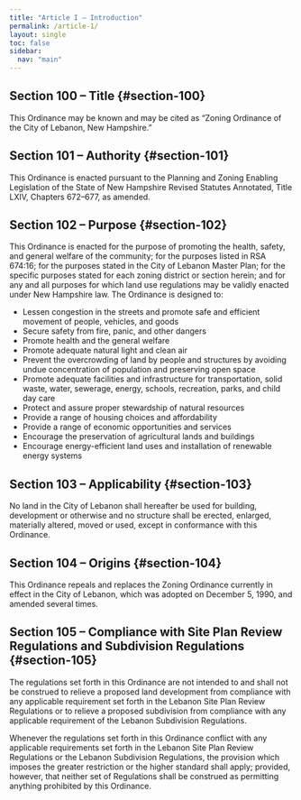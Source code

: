 ```yaml
---
title: "Article I – Introduction"
permalink: /article-1/
layout: single
toc: false
sidebar:
  nav: "main"
---
```



## Section 100 – Title {#section-100}
This Ordinance may be known and may be cited as “Zoning Ordinance of the City of Lebanon, New Hampshire.”

## Section 101 – Authority {#section-101}
This Ordinance is enacted pursuant to the Planning and Zoning Enabling Legislation of the State of New Hampshire Revised Statutes Annotated, Title LXIV, Chapters 672–677, as amended.

## Section 102 – Purpose {#section-102}
This Ordinance is enacted for the purpose of promoting the health, safety, and general welfare of the community; for the purposes listed in RSA 674:16; for the purposes stated in the City of Lebanon Master Plan; for the specific purposes stated for each zoning district or section herein; and for any and all purposes for which land use regulations may be validly enacted under New Hampshire law. The Ordinance is designed to:

- Lessen congestion in the streets and promote safe and efficient movement of people, vehicles, and goods
- Secure safety from fire, panic, and other dangers
- Promote health and the general welfare
- Promote adequate natural light and clean air
- Prevent the overcrowding of land by people and structures by avoiding undue concentration of population and preserving open space
- Promote adequate facilities and infrastructure for transportation, solid waste, water, sewerage, energy, schools, recreation, parks, and child day care
- Protect and assure proper stewardship of natural resources
- Provide a range of housing choices and affordability
- Provide a range of economic opportunities and services
- Encourage the preservation of agricultural lands and buildings
- Encourage energy-efficient land uses and installation of renewable energy systems

## Section 103 – Applicability {#section-103}
No land in the City of Lebanon shall hereafter be used for building, development or otherwise and no structure shall be erected, enlarged, materially altered, moved or used, except in conformance with this Ordinance.

## Section 104 – Origins {#section-104}
This Ordinance repeals and replaces the Zoning Ordinance currently in effect in the City of Lebanon, which was adopted on December 5, 1990, and amended several times.

## Section 105 – Compliance with Site Plan Review Regulations and Subdivision Regulations {#section-105}
The regulations set forth in this Ordinance are not intended to and shall not be construed to relieve a proposed land development from compliance with any applicable requirement set forth in the Lebanon Site Plan Review Regulations or to relieve a proposed subdivision from compliance with any applicable requirement of the Lebanon Subdivision Regulations.

Whenever the regulations set forth in this Ordinance conflict with any applicable requirements set forth in the Lebanon Site Plan Review Regulations or the Lebanon Subdivision Regulations, the provision which imposes the greater restriction or the higher standard shall apply; provided, however, that neither set of Regulations shall be construed as permitting anything prohibited by this Ordinance.

